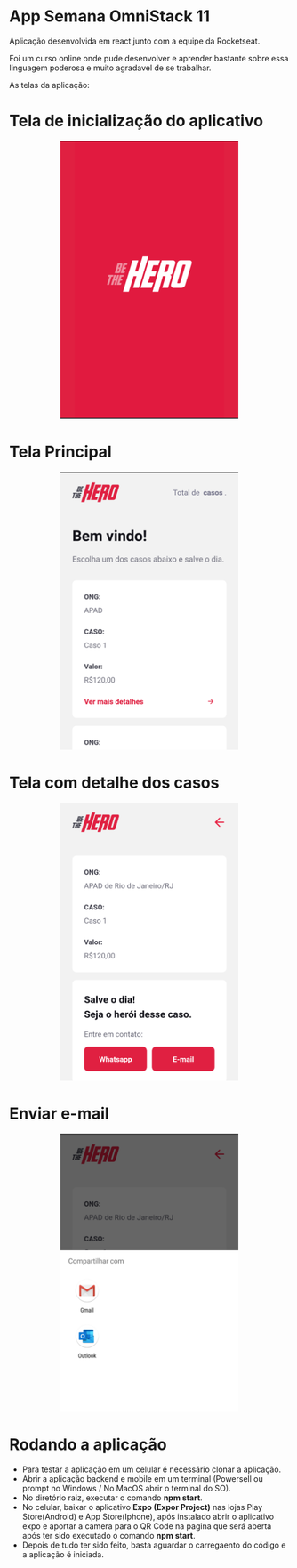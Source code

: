 # App Semana OmniStack 11

Aplicação desenvolvida em react junto com a equipe da Rocketseat.

Foi um curso online onde pude desenvolver e aprender bastante sobre essa linguagem poderosa e muito agradavel de se trabalhar.

As telas da aplicação:

# Tela de inicialização do aplicativo

<p align="center">
  <img src="img/img1.png" alt="Splash Screen" width="320" height="500" />
</p>

# Tela Principal

<p align="center">
  <img src="img/img2.png" alt="Casos" width="320" height="500" />
</p>

# Tela com detalhe dos casos

<p align="center">
  <img src="img/img3.png" alt="Detalhe dos casos" width="320" height="500"/>
</p>

# Enviar e-mail

<p align="center">
  <img src="img/img4.png" alt="Enviar e-mail" width="320" height="500" />
</p>

# Rodando a aplicação

- Para testar a aplicação em um celular é necessário clonar a aplicação.
- Abrir a aplicação backend e mobile em um terminal (Powersell ou prompt no Windows / No MacOS abrir o terminal do SO).
- No diretório raiz, executar o comando <b>npm start</b>.
- No celular, baixar o aplicativo <b>Expo (Expor Project)</b> nas lojas Play Store(Android) e App Store(Iphone), após instalado abrir o aplicativo expo e aportar a camera para o QR Code na pagina que será aberta após ter sido executado o comando <b>npm start</b>.
 - Depois de tudo ter sido feito, basta aguardar o carregaento do código e a aplicação é iniciada.
